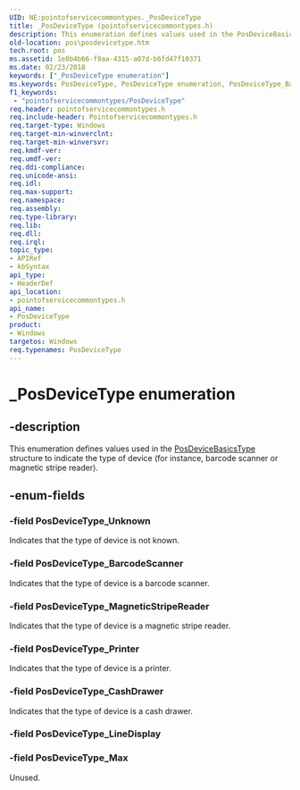 ```yaml
---
UID: NE:pointofservicecommontypes._PosDeviceType
title: _PosDeviceType (pointofservicecommontypes.h)
description: This enumeration defines values used in the PosDeviceBasicsType structure to indicate the type of device (for instance, barcode scanner or magnetic stripe reader).
old-location: pos\posdevicetype.htm
tech.root: pos
ms.assetid: 1e0b4b66-f9aa-4315-a07d-b6fd47f10371
ms.date: 02/23/2018
keywords: ["_PosDeviceType enumeration"]
ms.keywords: PosDeviceType, PosDeviceType enumeration, PosDeviceType_BarcodeScanner, PosDeviceType_CashDrawer, PosDeviceType_MagneticStripeReader, PosDeviceType_Max, PosDeviceType_Printer, PosDeviceType_Unknown, _PosDeviceType, pointofservicecommontypes/PosDeviceType, pointofservicecommontypes/PosDeviceType_BarcodeScanner, pointofservicecommontypes/PosDeviceType_CashDrawer, pointofservicecommontypes/PosDeviceType_MagneticStripeReader, pointofservicecommontypes/PosDeviceType_Max, pointofservicecommontypes/PosDeviceType_Printer, pointofservicecommontypes/PosDeviceType_Unknown, pos.posdevicetype
f1_keywords:
 - "pointofservicecommontypes/PosDeviceType"
req.header: pointofservicecommontypes.h
req.include-header: Pointofservicecommontypes.h
req.target-type: Windows
req.target-min-winverclnt: 
req.target-min-winversvr: 
req.kmdf-ver: 
req.umdf-ver: 
req.ddi-compliance: 
req.unicode-ansi: 
req.idl: 
req.max-support: 
req.namespace: 
req.assembly: 
req.type-library: 
req.lib: 
req.dll: 
req.irql: 
topic_type:
- APIRef
- kbSyntax
api_type:
- HeaderDef
api_location:
- pointofservicecommontypes.h
api_name:
- PosDeviceType
product:
- Windows
targetos: Windows
req.typenames: PosDeviceType
---
```


# _PosDeviceType enumeration


## -description


This enumeration defines values used in the <a href="https://docs.microsoft.com/windows-hardware/drivers/ddi/pointofservicedriverinterface/ns-pointofservicedriverinterface-_posdevicebasicstype">PosDeviceBasicsType</a> structure to indicate the type of device (for instance, barcode scanner or magnetic stripe reader). 


## -enum-fields




### -field PosDeviceType_Unknown

Indicates that the type of device is not known.


### -field PosDeviceType_BarcodeScanner

Indicates that the type of device is a barcode scanner.


### -field PosDeviceType_MagneticStripeReader

Indicates that the type of device is a magnetic stripe reader.


### -field PosDeviceType_Printer

Indicates that the type of device is a printer.


### -field PosDeviceType_CashDrawer

Indicates that the type of device is a cash drawer.


### -field PosDeviceType_LineDisplay


### -field PosDeviceType_Max

Unused.

